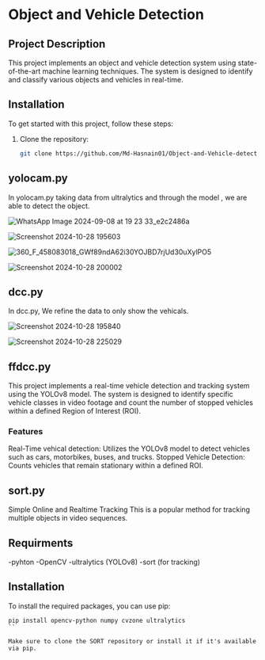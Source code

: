 # Object and Vehicle Detection

## Project Description

This project implements an object and vehicle detection system using state-of-the-art machine learning techniques. The system is designed to identify and classify various objects and vehicles in real-time.


## Installation

To get started with this project, follow these steps:

1. Clone the repository:
   ```bash
   git clone https://github.com/Md-Hasnain01/Object-and-Vehicle-detection.git


## yolocam.py

In yolocam.py taking data from ultralytics and through the model , we are able to detect the object.

![WhatsApp Image 2024-09-08 at 19 23 33_e2c2486a](https://github.com/user-attachments/assets/dc7efc7b-01ac-4f5f-90f4-4a417f9af18a)



![Screenshot 2024-10-28 195603](https://github.com/user-attachments/assets/eafd51c7-e83c-4099-bfa3-7e6197dfee29)




![360_F_458083018_GWf89ndA62i30YOJBD7rjUd30uXylPO5](https://github.com/user-attachments/assets/70ff0757-0deb-4a73-9bb5-6bef690aae7f)



![Screenshot 2024-10-28 200002](https://github.com/user-attachments/assets/47d01979-9c62-4ca3-8e9d-65577dae8c27)




## dcc.py

In dcc.py, We refine the data to only show the vehicals.


![Screenshot 2024-10-28 195840](https://github.com/user-attachments/assets/c15b2714-ad38-4104-9d8a-e4a0ae7d2a1e)



![Screenshot 2024-10-28 225029](https://github.com/user-attachments/assets/30784e97-ef94-400c-936f-78857c59d4bc)






## ffdcc.py

This project implements a real-time vehicle detection and tracking system using the YOLOv8 model. The system is designed to identify specific vehicle classes in video footage and count the number of stopped vehicles within a defined Region of Interest (ROI).


### Features
Real-Time vehical detection: Utilizes the YOLOv8 model to detect vehicles such as cars, motorbikes, buses, and trucks.
Stopped Vehicle Detection: Counts vehicles that remain stationary within a defined ROI.

## sort.py
Simple Online and Realtime Tracking
This is a popular method for tracking multiple objects in video sequences.


## Requirments

-pyhton
-OpenCV
-ultralytics (YOLOv8)
-sort (for tracking)

## Installation
To install the required packages, you can use pip:
```
pip install opencv-python numpy cvzone ultralytics
``

Make sure to clone the SORT repository or install it if it's available via pip.
